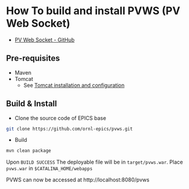 # How To build and install PVWS (PV Web Socket)

- [PV Web Socket - GitHub](https://github.com/ornl-epics/pvws)

## Pre-requisites

- Maven
- Tomcat
    - See [Tomcat installation and configuration](./Tomcat.md)

## Build & Install

- Clone the source code of EPICS base
~~~bash
git clone https://github.com/ornl-epics/pvws.git
~~~

- Build
~~~bash
mvn clean package
~~~

Upon `BUILD SUCCESS` The deployable file will be in `target/pvws.war`. Place `pvws.war` in `$CATALINA_HOME/webapps`

PVWS can now be accessed at http://localhost:8080/pvws
